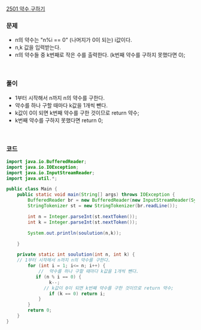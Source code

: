 [2501 약수 구하기](https://www.acmicpc.net/problem/2501)

### 문제
+ n의 약수는 "n%i == 0" (나머지가 0이 되는) i값이다.
+ n,k 값을 입력받는다.
+ n의 약수들 중 k번째로 작은 수를 출력한다. (k번째 약수를 구하지 못했다면 0);

<br>

### 풀이
+ 1부터 시작해서 n까지 n의 약수를 구한다.
+ 약수를 하나 구할 때마다 k값을 1개씩 뺀다.
+ k값이 0이 되면 k번째 약수를 구한 것이므로 return 약수;
+ k번째 약수를 구하지 못했다면 return 0;

<br>

### 코드
```java
import java.io.BufferedReader;
import java.io.IOException;
import java.io.InputStreamReader;
import java.util.*;

public class Main {
    public static void main(String[] args) throws IOException {
        BufferedReader br = new BufferedReader(new InputStreamReader(System.in));
        StringTokenizer st = new StringTokenizer(br.readLine());

        int n = Integer.parseInt(st.nextToken());
        int k = Integer.parseInt(st.nextToken());

        System.out.println(soulution(n,k));

    }

    private static int soulution(int n, int k) {
    // 1부터 시작해서 n까지 n의 약수를 구한다.
        for (int i = 1; i<= n; i++) {
            //  약수를 하나 구할 때마다 k값을 1개씩 뺀다.
           if (n % i == 0) {
                k--;
              // k값이 0이 되면 k번째 약수를 구한 것이므로 return 약수;
                if (k == 0) return i;
            }
        }
        return 0;
    }
}
```
